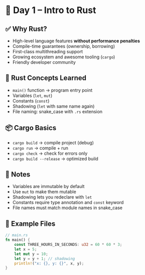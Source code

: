 # 🦀 Day 1 – Intro to Rust

## ✅ Why Rust?
- High-level language features **without performance penalties**
- Compile-time guarantees (ownership, borrowing)
- First-class multithreading support
- Growing ecosystem and awesome tooling (`cargo`)
- Friendly developer community

## 🔧 Rust Concepts Learned
- `main()` function → program entry point
- Variables (`let`, `mut`)
- Constants (`const`)
- Shadowing (`let` with same name again)
- File naming: snake_case with `.rs` extension

## 📦 Cargo Basics
- `cargo build` → compile project (debug)
- `cargo run` → compile + run
- `cargo check` → check for errors only
- `cargo build --release` → optimized build

## 🧠 Notes
- Variables are immutable by default  
- Use `mut` to make them mutable  
- Shadowing lets you redeclare with `let`  
- Constants require type annotation and `const` keyword  
- File names must match module names in snake_case

## 📁 Example Files
```rust
// main.rs
fn main() {
    const THREE_HOURS_IN_SECONDS: u32 = 60 * 60 * 3;
    let x = 5;
    let mut y = 10;
    let y = y + 1; // shadowing
    println!("x: {}, y: {}", x, y);
}
